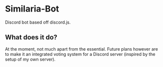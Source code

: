 # Similaria-Bot
Discord bot based off discord.js.
## What does it do?
At the moment, not much apart from the essential. 
Future plans however are to make it an integrated voting system for a Discord server (inspired by the setup of my own server).
